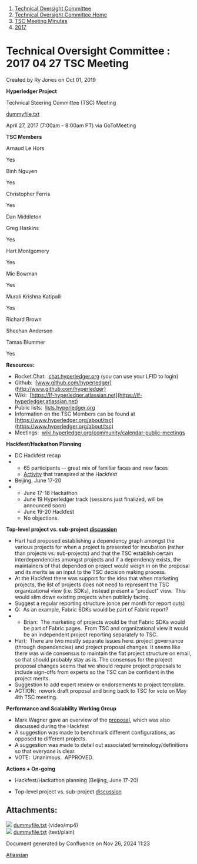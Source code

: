 1. [Technical Oversight Committee](index.html)
2. [Technical Oversight Committee Home](Technical-Oversight-Committee-Home_21430274.html)
3. [TSC Meeting Minutes](TSC-Meeting-Minutes_21448544.html)
4. [2017](2017_21448665.html)

# Technical Oversight Committee : 2017 04 27 TSC Meeting

Created by Ry Jones on Oct 01, 2019

**Hyperledger Project**

Technical Steering Committee (TSC) Meeting

[dummyfile.txt](#)

April 27, 2017 (7:00am - 8:00am PT) via GoToMeeting

**TSC Members**

Arnaud Le Hors

Yes

Binh Nguyen

Yes

Christopher Ferris

Yes

Dan Middleton

Greg Haskins

Yes

Hart Montgomery

Yes

Mic Bowman

Yes

Murali Krishna Katipalli

Yes

Richard Brown

Sheehan Anderson

Tamas Blummer

Yes

**Resources:**

- Rocket.Chat:  [chat.hyperledger.org](http://chat.hyperledger.org/) (you can use your LFID to login)
- Github:  [www.github.com/hyperledger](http://www.github.com/hyperledger)
- Wiki:  [https://lf-hyperledger.atlassian.net](https://lf-hyperledger.atlassian.net)
- Public lists:  [lists.hyperledger.org](http://lists.hyperledger.org)
- Information on the TSC Members can be found at [https://www.hyperledger.org/about/tsc](https://www.hyperledger.org/about/tsc)
- Meetings:  [wiki.hyperledger.org/community/calendar-public-meetings](http://wiki.hyperledger.org/community/calendar-public-meetings)

**Hackfest/Hackathon Planning**

- DC Hackfest recap
- - 65 participants -- great mix of familiar faces and new faces
  - [Activity](https://docs.google.com/document/d/1rz1HsUwqIesSgj1fvKWTaNHuYKl7320iGpAX2l2NqBA/edit) that transpired at the Hackfest
- Beijing, June 17-20
- - June 17-18 Hackathon
  - June 19 Hyperledger track (sessions just finalized, will be announced soon)
  - June 19-20 Hackfest
  - No objections.

**Top-level project vs. sub-project** [**discussion**](https://lists.hyperledger.org/pipermail/hyperledger-tsc/2017-April/000732.html)

- Hart had proposed establishing a dependency graph amongst the various projects for when a project is presented for incubation (rather than projects vs. sub-projects) and that the TSC establish certain interdependencies amongst projects and if a dependency exists, the maintainers of that depended on project would weigh in on the proposal and its merits as an input to the TSC decision making process.
- At the Hackfest there was support for the idea that when marketing projects, the list of projects does not need to represent the TSC organizational view (i.e. SDKs), instead present a “product” view.  This would slim down existing projects when publicly facing.
- Suggest a regular reporting structure (once per month for report outs)
- Q:  As an example, Fabric SDKs would be part of Fabric report?
- - Brian:  The marketing of projects would be that Fabric SDKs would be part of Fabric pages.  From TSC and organizational view it would be an independent project reporting separately to TSC.
- Hart:  There are two mostly separate issues here: project governance (through dependencies) and project proposal changes. It seems like there was wide consensus to maintain the flat project structure on email, so that should probably stay as is. The consensus for the project proposal changes seems that we should require project proposals to include sign-offs from experts so the TSC can be confident in the project merits.
- Suggestion to add expert review or endorsements to project template.
- ACTION:  rework draft proposal and bring back to TSC for vote on May 4th TSC meeting.

**Performance and Scalability Working Group**

- Mark Wagner gave an overview of the [proposal](https://docs.google.com/document/d/1A91Jg-TaEgkzQ-tygWOd0LqLcP24T7En-ZdkA1MnHIE/edit?usp=sharing), which was also discussed during the Hackfest
- A suggestion was made to benchmark different configurations, as opposed to different projects.
- A suggestion was made to detail out associated terminology/definitions so that everyone is clear.
- VOTE:  Unanimous.  APPROVED.

**Actions + On-going**

- Hackfest/Hackathon planning (Beijing, June 17-20)

<!--THE END-->

- Top-level project vs. sub-project [discussion](https://lists.hyperledger.org/pipermail/hyperledger-tsc/2017-April/000732.html)

## Attachments:

![](images/icons/bullet_blue.gif) [dummyfile.txt](attachments/21433131/21457565.txt) (video/mp4)  
![](images/icons/bullet_blue.gif) [dummyfile.txt](attachments/21433131/21448682.txt) (text/plain)

Document generated by Confluence on Nov 26, 2024 11:23

[Atlassian](http://www.atlassian.com/)
